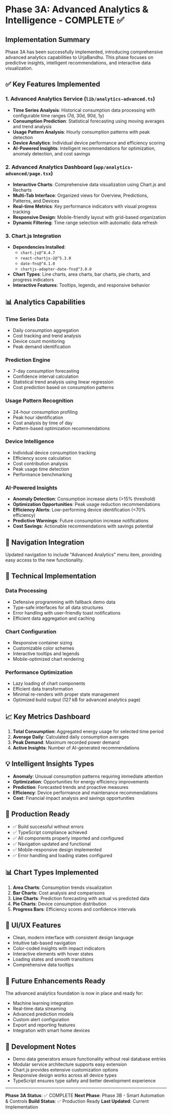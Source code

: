 # Phase 3A: Advanced Analytics & Intelligence - COMPLETE ✅

## Implementation Summary

Phase 3A has been successfully implemented, introducing comprehensive advanced analytics capabilities to UrjaBandhu. This phase focuses on predictive insights, intelligent recommendations, and interactive data visualization.

## ✅ Key Features Implemented

### 1. Advanced Analytics Service (`lib/analytics-advanced.ts`)
- **Time Series Analysis**: Historical consumption data processing with configurable time ranges (7d, 30d, 90d, 1y)
- **Consumption Prediction**: Statistical forecasting using moving averages and trend analysis
- **Usage Pattern Analysis**: Hourly consumption patterns with peak detection
- **Device Analytics**: Individual device performance and efficiency scoring
- **AI-Powered Insights**: Intelligent recommendations for optimization, anomaly detection, and cost savings

### 2. Advanced Analytics Dashboard (`app/analytics-advanced/page.tsx`)
- **Interactive Charts**: Comprehensive data visualization using Chart.js and Recharts
- **Multi-Tab Interface**: Organized views for Overview, Predictions, Patterns, and Devices
- **Real-time Metrics**: Key performance indicators with visual progress tracking
- **Responsive Design**: Mobile-friendly layout with grid-based organization
- **Dynamic Filtering**: Time range selection with automatic data refresh

### 3. Chart.js Integration
- **Dependencies Installed**: 
  - `chart.js@^4.4.7`
  - `react-chartjs-2@^5.3.0`
  - `date-fns@^4.1.0`
  - `chartjs-adapter-date-fns@^3.0.0`
- **Chart Types**: Line charts, area charts, bar charts, pie charts, and progress indicators
- **Interactive Features**: Tooltips, legends, and responsive behavior

## 📊 Analytics Capabilities

### Time Series Data
- Daily consumption aggregation
- Cost tracking and trend analysis
- Device count monitoring
- Peak demand identification

### Prediction Engine
- 7-day consumption forecasting
- Confidence interval calculation
- Statistical trend analysis using linear regression
- Cost prediction based on consumption patterns

### Usage Pattern Recognition
- 24-hour consumption profiling
- Peak hour identification
- Cost analysis by time of day
- Pattern-based optimization recommendations

### Device Intelligence
- Individual device consumption tracking
- Efficiency score calculation
- Cost contribution analysis
- Peak usage time detection
- Performance benchmarking

### AI-Powered Insights
- **Anomaly Detection**: Consumption increase alerts (>15% threshold)
- **Optimization Opportunities**: Peak usage reduction recommendations
- **Efficiency Alerts**: Low-performing device identification (<70% efficiency)
- **Predictive Warnings**: Future consumption increase notifications
- **Cost Savings**: Actionable recommendations with savings potential

## 🎯 Navigation Integration

Updated navigation to include "Advanced Analytics" menu item, providing easy access to the new functionality.

## 🔧 Technical Implementation

### Data Processing
- Defensive programming with fallback demo data
- Type-safe interfaces for all data structures
- Error handling with user-friendly toast notifications
- Efficient data aggregation and caching

### Chart Configuration
- Responsive container sizing
- Customizable color schemes
- Interactive tooltips and legends
- Mobile-optimized chart rendering

### Performance Optimization
- Lazy loading of chart components
- Efficient data transformation
- Minimal re-renders with proper state management
- Optimized build output (127 kB for advanced analytics page)

## 📈 Key Metrics Dashboard

1. **Total Consumption**: Aggregated energy usage for selected time period
2. **Average Daily**: Calculated daily consumption averages
3. **Peak Demand**: Maximum recorded power demand
4. **Active Insights**: Number of AI-generated recommendations

## 💡 Intelligent Insights Types

- **Anomaly**: Unusual consumption patterns requiring immediate attention
- **Optimization**: Opportunities for energy efficiency improvements
- **Prediction**: Forecasted trends and proactive measures
- **Efficiency**: Device performance and maintenance recommendations
- **Cost**: Financial impact analysis and savings opportunities

## 🚀 Production Ready

- ✅ Build successful without errors
- ✅ TypeScript compliance achieved
- ✅ All components properly imported and configured
- ✅ Navigation updated and functional
- ✅ Mobile-responsive design implemented
- ✅ Error handling and loading states configured

## 📊 Chart Types Implemented

1. **Area Charts**: Consumption trends visualization
2. **Bar Charts**: Cost analysis and comparisons
3. **Line Charts**: Prediction forecasting with actual vs predicted data
4. **Pie Charts**: Device consumption distribution
5. **Progress Bars**: Efficiency scores and confidence intervals

## 🎨 UI/UX Features

- Clean, modern interface with consistent design language
- Intuitive tab-based navigation
- Color-coded insights with impact indicators
- Interactive elements with hover states
- Loading states and smooth transitions
- Comprehensive data tooltips

## 🔮 Future Enhancements Ready

The advanced analytics foundation is now in place and ready for:
- Machine learning integration
- Real-time data streaming
- Advanced prediction models
- Custom alert configuration
- Export and reporting features
- Integration with smart home devices

## 📝 Development Notes

- Demo data generators ensure functionality without real database entries
- Modular service architecture supports easy extension
- Chart.js provides extensive customization options
- Responsive design works across all device types
- TypeScript ensures type safety and better development experience

---

**Phase 3A Status**: ✅ COMPLETE
**Next Phase**: Phase 3B - Smart Automation & Controls
**Build Status**: ✅ Production Ready
**Last Updated**: Current Implementation
